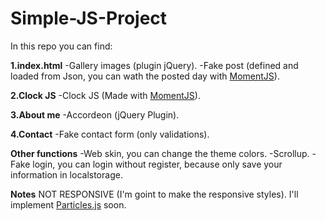 # Simple-JS-Project

In this repo you can find: 

**1.index.html**
    -Gallery images (plugin jQuery).
    -Fake post (defined and loaded from Json, you can wath the posted day with [MomentJS](https://momentjs.com/)).

**2.Clock JS**
    -Clock JS (Made with [MomentJS](https://momentjs.com/)).

**3.About me**
    -Accordeon (jQuery Plugin).

**4.Contact**
    -Fake contact form (only validations).

**Other functions**
    -Web skin, you can change the theme colors.
    -Scrollup.
    -Fake login, you can login without register, because only save your information in localstorage.

**Notes**
    NOT RESPONSIVE (I'm goint to make the responsive styles).
    I'll implement [Particles.js](https://vincentgarreau.com/particles.js/) soon.
